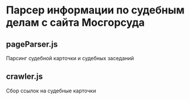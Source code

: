 # Парсер информации по судебным делам с сайта Мосгорсуда 

## pageParser.js
Парсинг судебной карточки и судебных заседаний

## crawler.js
Сбор ссылок на судебные карточки
